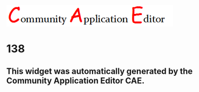 ![CAE](https://github.com/PhilCAEOrg/frontendComponent-138/blob/gh-pages/img/logo.png)  

138
===================


This widget was automatically generated by the Community Application Editor CAE.  
---------------
